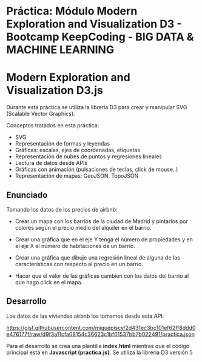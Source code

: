 # Práctica: Módulo Modern Exploration and Visualization D3 - Bootcamp KeepCoding - BIG DATA & MACHINE LEARNING

# Modern Exploration and Visualization D3.js

Durante esta práctica se utiliza la librería D3 para crear y manipular SVG (Scalable Vector Graphics).

Conceptos tratados en esta práctica:

- SVG
- Representación de formas y leyendas
- Gráficas: escalas, ejes de coordenadas, etiquetas
- Representación de nubes de puntos y regresiones lineales
- Lectura de datos desde APIs
- Gráficas con animación (pulsaciones de teclas, click de mouse..)
- Representación de mapas: GeoJSON, TopoJSON


## Enunciado

Tomando los datos de los precios de airbnb:

- Crear un mapa con los barrios de la ciudad de Madrid y pintarlos por colores según el precio medio del alquiler en el barrio.

- Crear una gráfica que en el eje Y tenga el número de propiedades y en el eje X el número de habitaciones de un barrio.

- Crear una gráfica que dibuje una regresión lineal de alguna de las características con respecto al precio en un barrio.

- Hacer que el valor de las gráficas cambien con los datos del barrio al que hago click en el mapa.

## Desarrollo

Los datos de las viviendas airbnb los tomamos desde esta API: 

https://gist.githubusercontent.com/miguepiscy/2d431ec3bc101ef62ff8ddd0e476177f/raw/d9f3a11cfa08154c36623c1bf01537bb7b022491/practica.json

Para el desarrollo se crea una plantilla **index.html** mientras que el código principal está en **Javascript (practica.js)**.
Se utiliza la librería D3 versión 5

